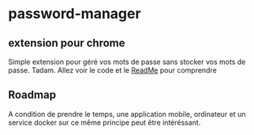 # password-manager

## extension pour chrome
Simple extension pour géré vos mots de passe sans stocker vos mots de passe. Tadam. Allez voir le code et le [ReadMe](https://github.com/enzom06/password-manager/blob/main/extension/README.md) pour comprendre

## Roadmap 
A condition de prendre le temps, une application mobile, ordinateur et un service docker sur ce même principe peut être intéréssant.

